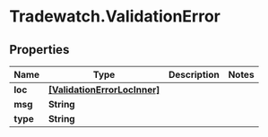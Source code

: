 # Tradewatch.ValidationError

## Properties

Name | Type | Description | Notes
------------ | ------------- | ------------- | -------------
**loc** | [**[ValidationErrorLocInner]**](ValidationErrorLocInner.md) |  | 
**msg** | **String** |  | 
**type** | **String** |  | 


